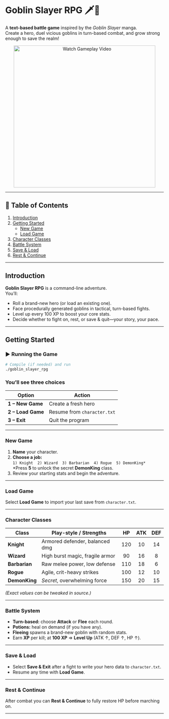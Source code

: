 # Goblin Slayer RPG 🗡️🐲
A **text-based battle game** inspired by the *Goblin Slayer* manga.  
Create a hero, duel vicious goblins in turn-based combat, and grow strong enough to save the realm!

<p align="center">
  <!-- Replace the image / video thumbnail link below -->
  <a href="https://YOUR_DEMO_VIDEO_LINK">
    <img src="docs/banner.gif" alt="Watch Gameplay Video" width="450">
  </a>
</p>

---

## 📜 Table of Contents
1. [Introduction](#introduction)
2. [Getting Started](#getting-started)
   * [New Game](#new-game)
   * [Load Game](#load-game)
3. [Character Classes](#character-classes)
4. [Battle System](#battle-system)
5. [Save & Load](#save--load)
6. [Rest & Continue](#rest--continue)

---

## Introduction
**Goblin Slayer RPG** is a command-line adventure.  
You’ll:

* Roll a brand-new hero (or load an existing one).
* Face procedurally generated goblins in tactical, turn-based fights.
* Level up every 100 XP to boost your core stats.
* Decide whether to fight on, rest, or save & quit—your story, your pace.

---

## Getting Started
### ▶️ Running the Game
```bash
# Compile (if needed) and run
./goblin_slayer_rpg
```

### You’ll see three choices

| Option | Action                    |
| ------ | ------------------------- |
| **1 – New Game** | Create a fresh hero |
| **2 – Load Game** | Resume from `character.txt` |
| **3 – Exit**      | Quit the program |

---

### New Game
1. **Name** your character.  
2. **Choose a job:**  
   `1) Knight  2) Wizard  3) Barbarian  4) Rogue  5) DemonKing*`  
   \*Press **5** to unlock the secret **DemonKing** class.  
3. Review your starting stats and begin the adventure.

---

### Load Game
Select **Load Game** to import your last save from `character.txt`.

---

### Character Classes
| Class        | Play-style / Strengths           | HP | ATK | DEF |
|--------------|----------------------------------|:--:|:--:|:--:|
| **Knight**   | Armored defender, balanced dmg   | 120 | 10 | 14 |
| **Wizard**   | High burst magic, fragile armor  |  90 | 16 |  8 |
| **Barbarian**| Raw melee power, low defense     | 110 | 18 |  6 |
| **Rogue**    | Agile, crit-heavy strikes        | 100 | 12 | 10 |
| **DemonKing**| *Secret*, overwhelming force     | 150 | 20 | 15 |

*(Exact values can be tweaked in source.)*

---

### Battle System
- **Turn-based:** choose **Attack** or **Flee** each round.  
- **Potions:** heal on demand (if you have any).  
- **Fleeing** spawns a brand-new goblin with random stats.  
- Earn **XP** per kill; at **100 XP** ⇒ **Level Up** (ATK ↑, DEF ↑, HP ↑).

---

### Save & Load
- Select **Save & Exit** after a fight to write your hero data to `character.txt`.  
- Resume any time with **Load Game**.

---

### Rest & Continue
After combat you can **Rest & Continue** to fully restore HP before marching on.

---

